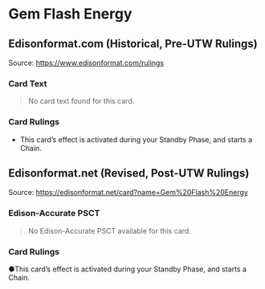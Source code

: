 # Gem Flash Energy

## Edisonformat.com (Historical, Pre-UTW Rulings)

Source: https://www.edisonformat.com/rulings

### Card Text

> No card text found for this card.

### Card Rulings

*   This card’s effect is activated during your Standby Phase, and starts a Chain.

## Edisonformat.net (Revised, Post-UTW Rulings)

Source: https://edisonformat.net/card?name=Gem%20Flash%20Energy

### Edison-Accurate PSCT

> No Edison-Accurate PSCT available for this card.

### Card Rulings

●This card’s effect is activated during your Standby Phase, and starts a Chain.
            